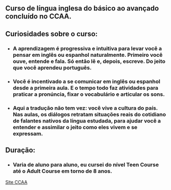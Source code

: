 ## Curso de língua inglesa do básico ao avançado concluído no CCAA. 

## Curiosidades sobre o curso: 
 - ### A aprendizagem é progressiva e intuitiva para levar você a pensar em inglês ou espanhol naturalmente. ​Primeiro você ouve, entende e fala. Só então lê e, depois, escreve. Do jeito que você aprendeu português. 
 - ### Você é incentivado a se comunicar em inglês ou espanhol desde a primeira aula. E o tempo todo faz atividades para praticar a pronúncia, fixar o vocabulário e articular os sons.​
 - ### Aqui a tradução não tem vez: você vive a cultura do país. Nas aulas, os diálogos retratam situações reais do cotidiano de falantes nativos da língua estudada, para ajudar você a entender e assimilar o jeito como eles vivem e se expressam.​

## Duração: 
 - ### Varia de aluno para aluno, eu cursei do nível Teen Course até o Adult Course em torno de 8 anos.

[Site CCAA](https://www.ccaa.com.br/)